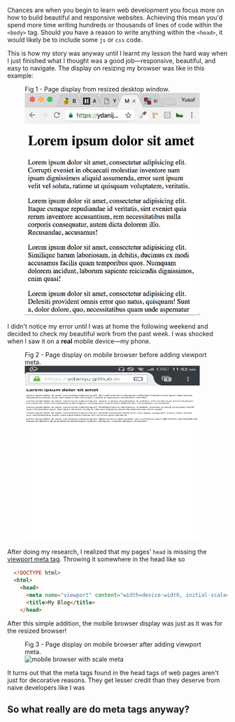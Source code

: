 Chances are when you begin to learn web development you focus more on how to 
build beautiful and responsive websites. Achieving this mean you'd spend more 
time writing hundreds or thousands of lines of code within the `<body>` tag. 
Should you have a reason to write anything within the `<head>`, it would likely be 
to include some `js` or `css` code.

This is how my story was anyway until I learnt my lesson the hard way when I 
just finished what I thought was a good job—responsive, beautiful, and easy to 
navigate. The display on resizing my browser was like in this example:

<figure class="desc-img">
  <figcaption>Fig 1 - Page display from resized desktop window.</figcaption>
  <img src="responsive_browser.png" width="400" alt="responsive browser"/>
</figure>

I didn't notice my error until I was at home the following weekend and decided
to check my beautiful work from the past week. I was shocked when I saw it on a 
**real** mobile device—my phone.

<figure class="desc-img">
  <figcaption>Fig 2 - Page display on mobile browser before adding viewport meta.</figcaption>
  <img src="no_scale_meta.png" width="400" height="400" alt="mobile browser without scale meta"/>
</figure>

After doing my research, I realized that my pages' `head` is missing the 
<a href="https://developer.mozilla.org/en/docs/Mozilla/Mobile/Viewport_meta_tag"
 target="_blank">
viewport meta tag</a>. Throwing it somewhere in the head like so 

```html
  <!DOCTYPE html>
  <html>
    <head>
      <meta name="viewport" content="width=device-width, initial-scale=1">
      <title>My Blog</title>
    </head>
```

After this simple addition, the mobile browser display was just as it was for the resized browser!

<figure class="desc-img">
  <figcaption>Fig 3 - Page display on mobile browser after adding viewport meta.</figcaption>
  <img src="scale_meta.png" width="400" alt="mobile browser with scale meta"/>
</figure>

It turns out that the meta tags found in the head tags of web pages aren't just 
for decorative reasons. They get lesser credit than they deserve from naive 
developers like I was

## So what really are do meta tags anyway?
